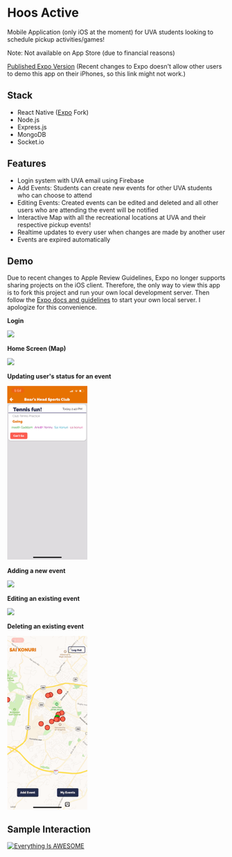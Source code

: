 # Hoos Active
Mobile Application (only iOS at the moment) for UVA students looking to schedule pickup activities/games! 

Note: Not available on App Store (due to financial reasons)

[Published Expo Version](https://expo.io/@saik19036/hoos-active) (Recent changes to Expo doesn't allow other users to demo this app on their iPhones, so this link might not work.)
## Stack
* React Native ([Expo](https://docs.expo.io/versions/v27.0.0/introduction/) Fork)
* Node.js
* Express.js
* MongoDB
* Socket.io
## Features
* Login system with UVA email using Firebase
* Add Events: Students can create new events for other UVA students who can choose to attend
* Editing Events: Created events can be edited and deleted and all other users who are attending the event will be notified
* Interactive Map with all the recreational locations at UVA and their respective pickup events!
* Realtime updates to every user when changes are made by another user
* Events are expired automatically
## Demo
Due to recent changes to Apple Review Guidelines, Expo no longer supports sharing projects on the iOS client. Therefore, the only way to view this app is to fork this project and run your own local development server. Then follow the [Expo docs and guidelines](https://docs.expo.io/versions/v27.0.0/introduction/) to start your own local server. I apologize for this convenience.

**Login** 

<img src="https://github.com/saikonuri/hoos-native/blob/master/assets/gifs/login.GIF" height= "400"/>

**Home Screen (Map)**

<img src="https://github.com/saikonuri/hoos-native/blob/master/assets/gifs/home.GIF" height= "400"/>

**Updating user's status for an event**

<img src="https://github.com/saikonuri/hoos-native/blob/master/assets/gifs/going.GIF" height= "400"/>

**Adding a new event**

<img src="https://github.com/saikonuri/hoos-native/blob/master/assets/gifs/add.GIF" height= "400"/>

**Editing an existing event**

<img src="https://github.com/saikonuri/hoos-native/blob/master/assets/gifs/edit.GIF" height= "400"/>

**Deleting an existing event**

<img src="https://github.com/saikonuri/hoos-native/blob/master/assets/gifs/delete.GIF" height= "400"/>

## Sample Interaction
[![Everything Is AWESOME](https://img.youtube.com/vi/StTqXEQ2l-Y/0.jpg)](https://www.youtube.com/watch?v=StTqXEQ2l-Y "Everything Is AWESOME")
